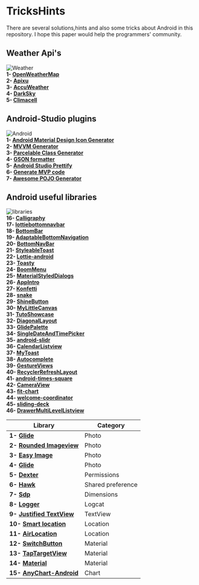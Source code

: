 # TricksHints 
There are several solutions,hints and also some tricks about Android in this repository.
I hope this paper would help the programmers' community. 

## Weather Api's   
![Weather](https://cdn3.iconfinder.com/data/icons/weather-icons-10/128/sun-128.png)  
**1- [OpenWeatherMap](https://openweathermap.org/)**  
**2- [Apixu](https://www.apixu.com/)**  
**3- [AccuWeather](https://www.accuweather.com/)**  
**4- [DarkSky](https://darksky.net/)**  
**5- [Climacell](https://www.climacell.co/weather-api/)**  

## Android-Studio plugins  
![Android](https://cdn0.iconfinder.com/data/icons/communication-icons-rounded/110/Android-128.png)  
**1- [Android Material Design Icon Generator](https://github.com/konifar/android-material-design-icon-generator-plugin)**  
**2- [MVVM Generator](https://plugins.jetbrains.com/plugin/9325-mvvm-generator)**  
**3- [Parcelable Class Generator](https://github.com/mcharmas/android-parcelable-intellij-plugin)**   
**4- [GSON formatter](https://github.com/zzz40500/GsonFormat)**  
**5- [Android Studio Prettify](https://github.com/Haehnchen/idea-android-studio-plugin)**  
**6- [Generate MVP code](https://plugins.jetbrains.com/plugin/9784-generate-m-v-p-code)**  
**7- [Awesome POJO Generator](https://github.com/jineshfrancs/AwesomePojoGenerator)**  

## Android useful libraries  
![libraries](https://cdn0.iconfinder.com/data/icons/cosmo-culture/40/books_1-128.png)  
**16- [Calligraphy](https://github.com/chrisjenx/Calligraphy)**  
**17- [lottiebottomnavbar](https://github.com/subsub/lottiebottomnavbar)**  
**18- [BottomBar](https://github.com/roughike/BottomBar)**  
**19- [AdaptableBottomNavigation](https://github.com/bufferapp/AdaptableBottomNavigation)**  
**20- [BottomNavBar](https://github.com/adib2149/BottomNavBar)**  
**21- [StyleableToast](https://github.com/Muddz/StyleableToast)**  
**22- [Lottie-android](https://github.com/airbnb/lottie-android)**  
**23- [Toasty](https://github.com/GrenderG/Toasty)**  
**24- [BoomMenu](https://github.com/Nightonke/BoomMenu)**  
**25- [MaterialStyledDialogs](https://github.com/javiersantos/MaterialStyledDialogs)**  
**26- [AppIntro](https://github.com/AppIntro/AppIntro)**  
**27- [Konfetti](https://github.com/DanielMartinus/Konfetti)**  
**28- [snake](https://github.com/txusballesteros/snake)**  
**29- [ShineButton](https://github.com/ChadCSong/ShineButton)**   
**30- [MyLittleCanvas](https://github.com/florent37/MyLittleCanvas)**  
**31- [TutoShowcase](https://github.com/florent37/TutoShowcase)**  
**32- [DiagonalLayout](https://github.com/florent37/DiagonalLayout)**  
**33- [GlidePalette](https://github.com/florent37/GlidePalette)**  
**34- [SingleDateAndTimePicker](https://github.com/florent37/SingleDateAndTimePicker)**  
**35- [android-slidr](https://github.com/florent37/android-slidr)**  
**36- [CalendarListview](https://github.com/traex/CalendarListview)**  
**37- [MyToast](https://github.com/lopspower/MyToast)**  
**38- [Autocomplete](https://github.com/natario1/Autocomplete)**  
**39- [GestureViews](https://github.com/alexvasilkov/GestureViews)**  
**40- [RecyclerRefreshLayout](https://github.com/dinuscxj/RecyclerRefreshLayout)**  
**41- [android-times-square](https://github.com/square/android-times-square)**  
**42- [CameraView](https://github.com/natario1/CameraView)**  
**43- [fit-chart](https://github.com/txusballesteros/fit-chart)**  
**44- [welcome-coordinator](https://github.com/txusballesteros/welcome-coordinator)**  
**45- [sliding-deck](https://github.com/txusballesteros/sliding-deck)**  
**46- [DrawerMultiLevelListview](https://github.com/awidiyadew/DrawerMultiLevelListview)**  


| Library  | Category |
| ------------- | ------------- |
| **1- [Glide](https://github.com/bumptech/glide)**  | Photo  |
| **2- [Rounded Imageview](https://github.com/vinc3m1/RoundedImageView)**  | Photo  |
| **3- [Easy Image](https://github.com/jkwiecien/EasyImage)**  | Photo  |
| **4- [Glide](https://github.com/bumptech/glide)**  | Photo  |
| **5- [Dexter](https://github.com/Karumi/Dexter)**  | Permissions  |
| **6- [Hawk](https://github.com/orhanobut/hawk)**   | Shared preference  |
| **7- [Sdp](https://github.com/intuit/sdp)**        | Dimensions  |
| **8- [Logger](https://github.com/orhanobut/logger)**  | Logcat  |
| **9- [Justified TextView](https://github.com/ufo22940268/android-justifiedtextview)**  | TextView  |
| **10- [Smart location](https://github.com/mrmans0n/smart-location-lib)**  | Location  |
| **11- [AirLocation](https://github.com/mumayank/AirLocation)**  | Location  |
| **12- [SwitchButton](https://github.com/KingJA/SwitchButton)**   | Material  |
| **13- [TapTargetView](https://github.com/KeepSafe/TapTargetView)**  | Material  |
| **14- [Material](https://github.com/rey5137/material)**  | Material  |
| **15- [AnyChart-Android](https://github.com/AnyChart/AnyChart-Android)**  | Chart  |









